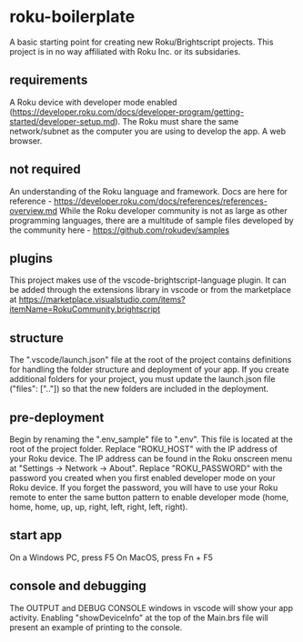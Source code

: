 # roku-boilerplate
A basic starting point for creating new Roku/Brightscript projects. This project is in no way affiliated with Roku Inc. or its subsidaries.

## requirements
A Roku device with developer mode enabled (https://developer.roku.com/docs/developer-program/getting-started/developer-setup.md).
The Roku must share the same network/subnet as the computer you are using to develop the app.
A web browser.

## not required
An understanding of the Roku language and framework. Docs are here for reference - https://developer.roku.com/docs/references/references-overview.md
While the Roku developer community is not as large as other programming languages, there are a multitude of sample files developed by the community here - https://github.com/rokudev/samples

## plugins
This project makes use of the vscode-brightscript-language plugin. It can be added through the extensions library in vscode or from the marketplace at https://marketplace.visualstudio.com/items?itemName=RokuCommunity.brightscript

## structure
The ".vscode/launch.json" file at the root of the project contains definitions for handling the folder structure and deployment of your app. If you create additional folders for your project, you must update the launch.json file ("files": [".."]) so that the new folders are included in the deployment.

## pre-deployment
Begin by renaming the ".env_sample" file to ".env". This file is located at the root of the project folder.
Replace "ROKU_HOST" with the IP address of your Roku device. The IP address can be found in the Roku onscreen menu at "Settings -> Network -> About".
Replace "ROKU_PASSWORD" with the password you created when you first enabled developer mode on your Roku device. If you forget the password, you will have to use your Roku remote to enter the same button pattern to enable developer mode (home, home, home, up, up, right, left, right, left, right).

## start app
On a Windows PC, press F5
On MacOS, press Fn + F5

## console and debugging
The OUTPUT and DEBUG CONSOLE windows in vscode will show your app activity. Enabling "showDeviceInfo" at the top of the Main.brs file will present an example of printing to the console.